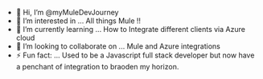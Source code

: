 - 👋 Hi, I’m @myMuleDevJourney
- 👀 I’m interested in ... All things Mule !!
- 🌱 I’m currently learning ... How to Integrate different clients via Azure cloud
- 💞️ I’m looking to collaborate on ... Mule and Azure integrations
- ⚡ Fun fact: ... Used to be a Javascript full stack developer but now have a penchant of integration to braoden my horizon.

<!---
myMuleDevJourney/myMuleDevJourney is a ✨ special ✨ repository because its `README.md` (this file) appears on your GitHub profile.
You can click the Preview link to take a look at your changes.
--->
